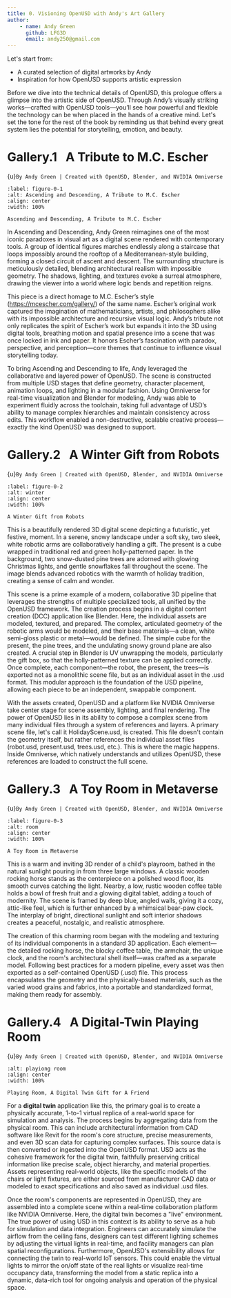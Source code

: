 ```yaml
---
title: 0. Visioning OpenUSD with Andy's Art Gallery
author: 
    - name: Andy Green
      github: LFG3D
      email: andy250@gmail.com
---
```

Let's start from:
  - A curated selection of digital artworks by Andy
  - Inspiration for how OpenUSD supports artistic expression

<!-- +++ {"part": "abstract"} -->
Before we dive into the technical details of OpenUSD, this prologue offers a glimpse into the artistic side of OpenUSD. Through Andy’s visually striking works—crafted with OpenUSD tools—you’ll see how powerful and flexible the technology can be when placed in the hands of a creative mind. Let's set the tone for the rest of the book by reminding us that behind every great system lies the potential for storytelling, emotion, and beauty.
<!-- +++ -->

# Gallery.1 $~$ A Tribute to M.C. Escher
{u}`By Andy Green | Created with OpenUSD, Blender, and NVIDIA Omniverse`

```{figure} ./images/0/image2.png
:label: figure-0-1
:alt: Ascending and Descending, A Tribute to M.C. Escher
:align: center
:width: 100%

Ascending and Descending, A Tribute to M.C. Escher
```
In Ascending and Descending, Andy Green reimagines one of the most iconic paradoxes in visual art as a digital scene rendered with contemporary tools. A group of identical figures marches endlessly along a staircase that loops impossibly around the rooftop of a Mediterranean-style building, forming a closed circuit of ascent and descent. The surrounding structure is meticulously detailed, blending architectural realism with impossible geometry. The shadows, lighting, and textures evoke a surreal atmosphere, drawing the viewer into a world where logic bends and repetition reigns.

This piece is a direct homage to M.C. Escher’s style (https://mcescher.com/gallery/) of the same name. Escher’s original work captured the imagination of mathematicians, artists, and philosophers alike with its impossible architecture and recursive visual logic. Andy’s tribute not only replicates the spirit of Escher’s work but expands it into the 3D using digital tools, breathing motion and spatial presence into a scene that was once locked in ink and paper. It honors Escher’s fascination with paradox, perspective, and perception—core themes that continue to influence visual storytelling today.

To bring Ascending and Descending to life, Andy leveraged the collaborative and layered power of OpenUSD. The scene is constructed from multiple USD stages that define geometry, character placement, animation loops, and lighting in a modular fashion. Using Omniverse for real-time visualization and Blender for modeling, Andy was able to experiment fluidly across the toolchain, taking full advantage of USD’s ability to manage complex hierarchies and maintain consistency across edits. This workflow enabled a non-destructive, scalable creative process—exactly the kind OpenUSD was designed to support.

# Gallery.2 $~$ A Winter Gift from Robots
{u}`By Andy Green | Created with OpenUSD, Blender, and NVIDIA Omniverse`

```{figure} ./images/0/image5.png
:label: figure-0-2
:alt: winter
:align: center
:width: 100%

A Winter Gift from Robots
```

This is a beautifully rendered 3D digital scene depicting a futuristic, yet festive, moment. In a serene, snowy landscape under a soft sky, two sleek, white robotic arms are collaboratively handling a gift. The present is a cube wrapped in traditional red and green holly-patterned paper. In the background, two snow-dusted pine trees are adorned with glowing Christmas lights, and gentle snowflakes fall throughout the scene. The image blends advanced robotics with the warmth of holiday tradition, creating a sense of calm and wonder.

This scene is a prime example of a modern, collaborative 3D pipeline that leverages the strengths of multiple specialized tools, all unified by the OpenUSD framework. The creation process begins in a digital content creation (DCC) application like Blender. Here, the individual assets are modeled, textured, and prepared. The complex, articulated geometry of the robotic arms would be modeled, and their base materials—a clean, white semi-gloss plastic or metal—would be defined. The simple cube for the present, the pine trees, and the undulating snowy ground plane are also created. A crucial step in Blender is UV unwrapping the models, particularly the gift box, so that the holly-patterned texture can be applied correctly. Once complete, each component—the robot, the present, the trees—is exported not as a monolithic scene file, but as an individual asset in the .usd format. This modular approach is the foundation of the USD pipeline, allowing each piece to be an independent, swappable component.

With the assets created, OpenUSD and a platform like NVIDIA Omniverse take center stage for scene assembly, lighting, and final rendering. The power of OpenUSD lies in its ability to compose a complex scene from many individual files through a system of references and layers. A primary scene file, let's call it HolidayScene.usd, is created. This file doesn't contain the geometry itself, but rather references the individual asset files (robot.usd, present.usd, trees.usd, etc.). This is where the magic happens. Inside Omniverse, which natively understands and utilizes OpenUSD, these references are loaded to construct the full scene.

# Gallery.3 $~$ A Toy Room in Metaverse
{u}`By Andy Green | Created with OpenUSD, Blender, and NVIDIA Omniverse`

```{figure} ./images/0/image6.png
:label: figure-0-3
:alt: room
:align: center
:width: 100%

A Toy Room in Metaverse
```
This is a warm and inviting 3D render of a child's playroom, bathed in the natural sunlight pouring in from three large windows. A classic wooden rocking horse stands as the centerpiece on a polished wood floor, its smooth curves catching the light. Nearby, a low, rustic wooden coffee table holds a bowl of fresh fruit and a glowing digital tablet, adding a touch of modernity. The scene is framed by deep blue, angled walls, giving it a cozy, attic-like feel, which is further enhanced by a whimsical bear-paw clock. The interplay of bright, directional sunlight and soft interior shadows creates a peaceful, nostalgic, and realistic atmosphere.

The creation of this charming room began with the modeling and texturing of its individual components in a standard 3D application. Each element—the detailed rocking horse, the blocky coffee table, the armchair, the unique clock, and the room's architectural shell itself—was crafted as a separate model. Following best practices for a modern pipeline, every asset was then exported as a self-contained OpenUSD (.usd) file. This process encapsulates the geometry and the physically-based materials, such as the varied wood grains and fabrics, into a portable and standardized format, making them ready for assembly.

# Gallery.4 $~$ A Digital-Twin Playing Room
{u}`By Andy Green | Created with OpenUSD, Blender, and NVIDIA Omniverse`

```{figure} ./images/0/image3.png
:alt: playiong room
:align: center
:width: 100%

Playing Room, A Digital Twin Gift for A Friend
```
For a **digital twin** application like this, the primary goal is to create a physically accurate, 1-to-1 virtual replica of a real-world space for simulation and analysis. The process begins by aggregating data from the physical room. This can include architectural information from CAD software like Revit for the room's core structure, precise measurements, and even 3D scan data for capturing complex surfaces. This source data is then converted or ingested into the OpenUSD format. USD acts as the cohesive framework for the digital twin, faithfully preserving critical information like precise scale, object hierarchy, and material properties. Assets representing real-world objects, like the specific models of the chairs or light fixtures, are either sourced from manufacturer CAD data or modeled to exact specifications and also saved as individual .usd files.

Once the room's components are represented in OpenUSD, they are assembled into a complete scene within a real-time collaboration platform like NVIDIA Omniverse. Here, the digital twin becomes a "live" environment. The true power of using USD in this context is its ability to serve as a hub for simulation and data integration. Engineers can accurately simulate the airflow from the ceiling fans, designers can test different lighting schemes by adjusting the virtual lights in real-time, and facility managers can plan spatial reconfigurations. Furthermore, OpenUSD's extensibility allows for connecting the twin to real-world IoT sensors. This could enable the virtual lights to mirror the on/off state of the real lights or visualize real-time occupancy data, transforming the model from a static replica into a dynamic, data-rich tool for ongoing analysis and operation of the physical space.
